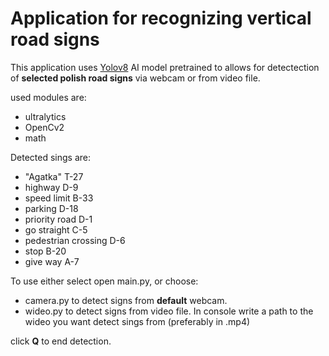<h1>Application for recognizing vertical road signs</h1>

This application uses [Yolov8](https://github.com/ultralytics/ultralytics) AI model pretrained to allows for detectection of <b>selected polish road signs</b> via webcam or from video file. 

used modules are:
- ultralytics 
- OpenCv2
- math


Detected sings are:
- "Agatka" T-27
- highway D-9
- speed limit  B-33
- parking D-18
- priority road D-1
-  go straight C-5
-  pedestrian crossing D-6
-  stop B-20
-  give way A-7

To use either select open main.py,
or choose:
- camera.py to detect signs from <b>default</b> webcam.
- wideo.py to detect signs from video file. In console write a path to the wideo you want detect sings from (preferably in .mp4)

click <b>Q</b> to end detection.
